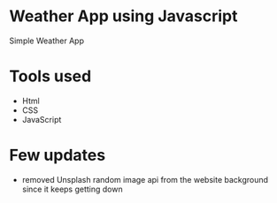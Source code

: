 # Weather App using Javascript
Simple Weather App

# Tools used
- Html
- CSS
- JavaScript

# Few updates
- removed Unsplash random image api from the website background since it keeps getting down
 
